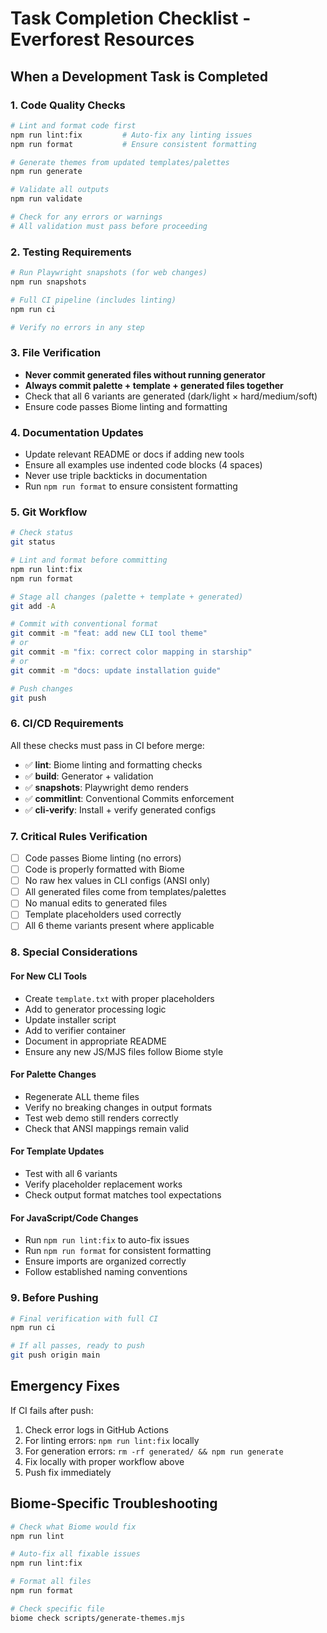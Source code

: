 # Task Completion Checklist - Everforest Resources

## When a Development Task is Completed

### 1. Code Quality Checks
```bash
# Lint and format code first
npm run lint:fix         # Auto-fix any linting issues
npm run format           # Ensure consistent formatting

# Generate themes from updated templates/palettes
npm run generate

# Validate all outputs
npm run validate

# Check for any errors or warnings
# All validation must pass before proceeding
```

### 2. Testing Requirements
```bash
# Run Playwright snapshots (for web changes)
npm run snapshots

# Full CI pipeline (includes linting)
npm run ci

# Verify no errors in any step
```

### 3. File Verification
- **Never commit generated files without running generator**
- **Always commit palette + template + generated files together**
- Check that all 6 variants are generated (dark/light × hard/medium/soft)
- Ensure code passes Biome linting and formatting

### 4. Documentation Updates
- Update relevant README or docs if adding new tools
- Ensure all examples use indented code blocks (4 spaces)
- Never use triple backticks in documentation
- Run `npm run format` to ensure consistent formatting

### 5. Git Workflow
```bash
# Check status
git status

# Lint and format before committing
npm run lint:fix
npm run format

# Stage all changes (palette + template + generated)
git add -A

# Commit with conventional format
git commit -m "feat: add new CLI tool theme"
# or
git commit -m "fix: correct color mapping in starship"
# or
git commit -m "docs: update installation guide"

# Push changes
git push
```

### 6. CI/CD Requirements
All these checks must pass in CI before merge:
- ✅ **lint**: Biome linting and formatting checks
- ✅ **build**: Generator + validation
- ✅ **snapshots**: Playwright demo renders
- ✅ **commitlint**: Conventional Commits enforcement
- ✅ **cli-verify**: Install + verify generated configs

### 7. Critical Rules Verification
- [ ] Code passes Biome linting (no errors)
- [ ] Code is properly formatted with Biome
- [ ] No raw hex values in CLI configs (ANSI only)
- [ ] All generated files come from templates/palettes
- [ ] No manual edits to generated files
- [ ] Template placeholders used correctly
- [ ] All 6 theme variants present where applicable

### 8. Special Considerations

#### For New CLI Tools
- Create `template.txt` with proper placeholders
- Add to generator processing logic
- Update installer script
- Add to verifier container
- Document in appropriate README
- Ensure any new JS/MJS files follow Biome style

#### For Palette Changes
- Regenerate ALL theme files
- Verify no breaking changes in output formats
- Test web demo still renders correctly
- Check that ANSI mappings remain valid

#### For Template Updates
- Test with all 6 variants
- Verify placeholder replacement works
- Check output format matches tool expectations

#### For JavaScript/Code Changes
- Run `npm run lint:fix` to auto-fix issues
- Run `npm run format` for consistent formatting
- Ensure imports are organized correctly
- Follow established naming conventions

### 9. Before Pushing
```bash
# Final verification with full CI
npm run ci

# If all passes, ready to push
git push origin main
```

## Emergency Fixes
If CI fails after push:
1. Check error logs in GitHub Actions
2. For linting errors: `npm run lint:fix` locally
3. For generation errors: `rm -rf generated/ && npm run generate`
4. Fix locally with proper workflow above
5. Push fix immediately

## Biome-Specific Troubleshooting
```bash
# Check what Biome would fix
npm run lint

# Auto-fix all fixable issues
npm run lint:fix

# Format all files
npm run format

# Check specific file
biome check scripts/generate-themes.mjs
```
